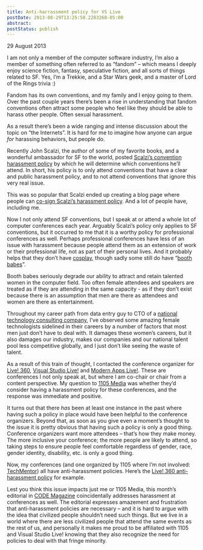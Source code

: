 ```yaml
---
title: Anti-harrassment policy for VS Live
postDate: 2013-08-29T13:25:58.2283268-05:00
abstract: 
postStatus: publish
---
```

29 August 2013

I am not only a member of the computer software industry, I’m also a member of something often referred to as “fandom” – which means I deeply enjoy science fiction, fantasy, speculative fiction, and all sorts of things related to SF. Yes, I’m a Trekkie, and a Star Wars geek, and a master of Lord of the Rings trivia :)

Fandom has its own conventions, and my family and I enjoy going to them. Over the past couple years there’s been a rise in understanding that fandom conventions often attract some people who feel like they should be able to harass other people. Often sexual harassment.

As a result there’s been a wide ranging and intense discussion about the topic on “the Internets”. It is hard for me to imagine how anyone can argue *for* harassing behaviors, but people do.

Recently John Scalzi, the author of some of my favorite books, and a wonderful ambassador for SF to the world, posted [Scalzi’s convention harassment policy](http://whatever.scalzi.com/2013/07/02/my-new-convention-harassment-policy/) by which he will determine which conventions he’ll attend. In short, his policy is to only attend conventions that have a clear and public harassment policy, and to not attend conventions that ignore this very real issue.

This was so popular that Scalzi ended up creating a blog page where people can [co-sign Scalzi’s harassment policy](http://whatever.scalzi.com/2013/07/03/my-convention-harassment-policy-co-sign-thread/). And a lot of people have, including me.

Now I not only attend SF conventions, but I speak at or attend a whole lot of computer conferences each year. Arguably Scalzi’s policy only applies to SF conventions, but it occurred to me that it is a worthy policy for professional conferences as well. Perhaps professional conferences have less of an issue with harassment because people attend them as an extension of work or their professional life, not as part of their personal lives. And it probably helps that they don’t have [cosplay](http://en.wikipedia.org/wiki/Cosplay), though sadly some still do have “[booth babes](http://en.wikipedia.org/wiki/Booth_babes)”.

Booth babes seriously degrade our ability to attract and retain talented women in the computer field. Too often female attendees and speakers are treated as if they are attending in the same capacity - as if they don’t exist because there is an assumption that men are there as attendees and women are there as entertainment.

Throughout my career path from data entry guy to CTO of a [national technology consulting company](http://magenic.com/), I’ve observed some amazing female technologists sidelined in their careers by a number of factors that most men just don’t have to deal with. It damages these women’s careers, but it also damages our industry, makes our companies and our national talent pool less competitive globally, and I just don’t like seeing the waste of talent.

As a result of this train of thought, I contacted the conference organizer for [Live! 360](http://live360events.com), [Visual Studio Live!](http://vslive.com/) and [Modern Apps Live!](http://modernappslive.com). These are conferences I not only speak at, but where I am co-chair or chair from a content perspective. My question to [1105 Media](http://1105media.com/) was whether they’d consider having a harassment policy for these conferences, and the response was immediate and positive.

It turns out that there *has* been at least one instance in the past where having such a policy in place would have been helpful to the conference organizers. Beyond that, as soon as you give even a moment’s thought to the issue it is pretty obvious that having such a policy is only a good thing. Conference organizers want more attendees – that’s how they make money. The more inclusive your conference; the more people are likely to attend, so taking steps to ensure people feel comfortable regardless of gender, race, gender identity, disability, etc. is only a good thing.

Now, my conferences (and one organized by 1105 where I’m not involved: [TechMentor](http://techmentorevents.com)) all have anti-harassment policies. Here’s the [Live! 360 anti-harassment policy](http://live360events.com/pages/harassment.aspx) for example.

Lest you think this issue impacts just me or 1105 Media, this month’s editorial in [CODE Magazine](http://www.code-magazine.com/) coincidentally addresses harassment at conferences as well. The editorial expresses amazement and frustration that anti-harassment policies are necessary – and it is hard to argue with the idea that civilized people shouldn’t need such things. But we live in a world where there are less civilized people that attend the same events as the rest of us, and personally it makes me proud to be affiliated with 1105 and Visual Studio Live! knowing that they also recognize the need for policies to deal with that fringe minority.

